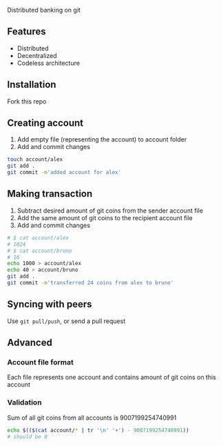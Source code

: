 Distributed banking on git

## Features
 - Distributed
 - Decentralized
 - Codeless architecture

## Installation
Fork this repo
## Creating account
1. Add empty file (representing the account) to account folder
2. Add and commit changes
```bash
touch account/alex
git add .
git commit -m'added account for alex'
```
## Making transaction
1. Subtract desired amount of git coins from the sender account file
2. Add the same amount of git coins to the recipient account file
3. Add and commit changes
```bash
# $ cat account/alex
# 1024
# $ cat account/bruno
# 16
echo 1000 > account/alex
echo 40 > account/bruno
git add .
git commit -m'transferred 24 coins from alex to bruno'
```
## Syncing with peers
Use `git pull/push`, or send a pull request
## Advanced
### Account file format
Each file represents one account and contains amount of git coins on this account
### Validation
Sum of all git coins from all accounts is 9007199254740991
```bash
echo $(($(cat account/* | tr '\n' '+') - 9007199254740991))
# should be 0
```
